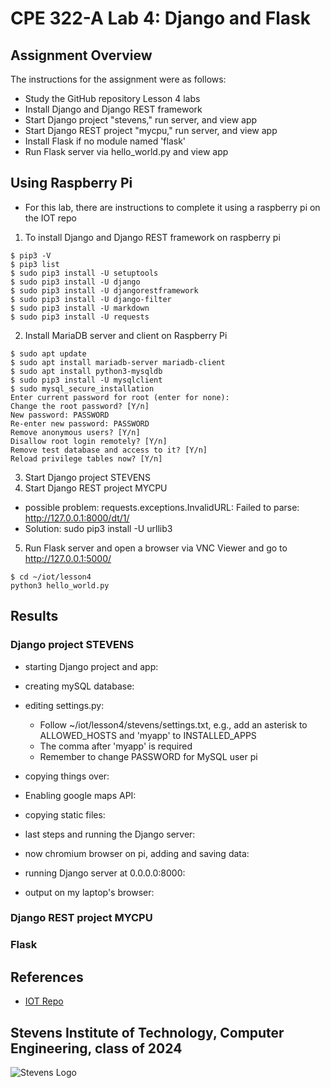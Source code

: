 # CPE 322-A Lab 4: Django and Flask

## Assignment Overview 
The instructions for the assignment were as follows:
* Study the GitHub repository Lesson 4 labs
* Install Django and Django REST framework
* Start Django project "stevens," run server, and view app
* Start Django REST project "mycpu," run server, and view app
* Install Flask if no module named 'flask'
* Run Flask server via hello_world.py and view app

## Using Raspberry Pi 
* For this lab, there are instructions to complete it using a raspberry pi on the IOT repo
1. To install Django and Django REST framework on raspberry pi
~~~
$ pip3 -V
$ pip3 list
$ sudo pip3 install -U setuptools
$ sudo pip3 install -U django
$ sudo pip3 install -U djangorestframework
$ sudo pip3 install -U django-filter
$ sudo pip3 install -U markdown
$ sudo pip3 install -U requests
~~~
2. Install MariaDB server and client on Raspberry Pi
~~~
$ sudo apt update
$ sudo apt install mariadb-server mariadb-client
$ sudo apt install python3-mysqldb
$ sudo pip3 install -U mysqlclient
$ sudo mysql_secure_installation
Enter current password for root (enter for none): 
Change the root password? [Y/n] 
New password: PASSWORD
Re-enter new password: PASSWORD
Remove anonymous users? [Y/n] 
Disallow root login remotely? [Y/n] 
Remove test database and access to it? [Y/n] 
Reload privilege tables now? [Y/n]
~~~
3. Start Django project STEVENS
4. Start Django REST project MYCPU
* possible problem: requests.exceptions.InvalidURL: Failed to parse: http://127.0.0.1:8000/dt/1/
* Solution: sudo pip3 install -U urllib3
5. Run Flask server and open a browser via VNC Viewer and go to http://127.0.0.1:5000/
~~~
$ cd ~/iot/lesson4
python3 hello_world.py
~~~

## Results
### Django project STEVENS
* starting Django project and app:

* creating mySQL database:

* editing settings.py:
  * Follow ~/iot/lesson4/stevens/settings.txt, e.g., add an asterisk to ALLOWED_HOSTS and 'myapp' to INSTALLED_APPS
  * The comma after 'myapp' is required
  * Remember to change PASSWORD for MySQL user pi

* copying things over:

* Enabling google maps API:

* copying static files:

* last steps and running the Django server:

* now chromium browser on pi, adding and saving data:

* running Django server at 0.0.0.0:8000: 

* output on my laptop's browser:

### Django REST project MYCPU

### Flask


## References
* [IOT Repo](https://github.com/kevinwlu/iot)

## Stevens Institute of Technology, Computer Engineering, class of 2024
![Stevens Logo](https://web.stevens.edu/news/newspoints/brand-logos/2020/Circular/Stevens-Circular-Logo-2020_RED.png)

